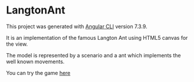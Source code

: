 # LangtonAnt

This project was generated with [Angular CLI](https://github.com/angular/angular-cli) version 7.3.9.

It is an implementation of the famous Langton Ant using HTML5 canvas for the view.

The model is represented by a scenario and a ant which implements the well known movements.

You can try the game [here](https://tom1092.github.io/LangtonAnt/)
